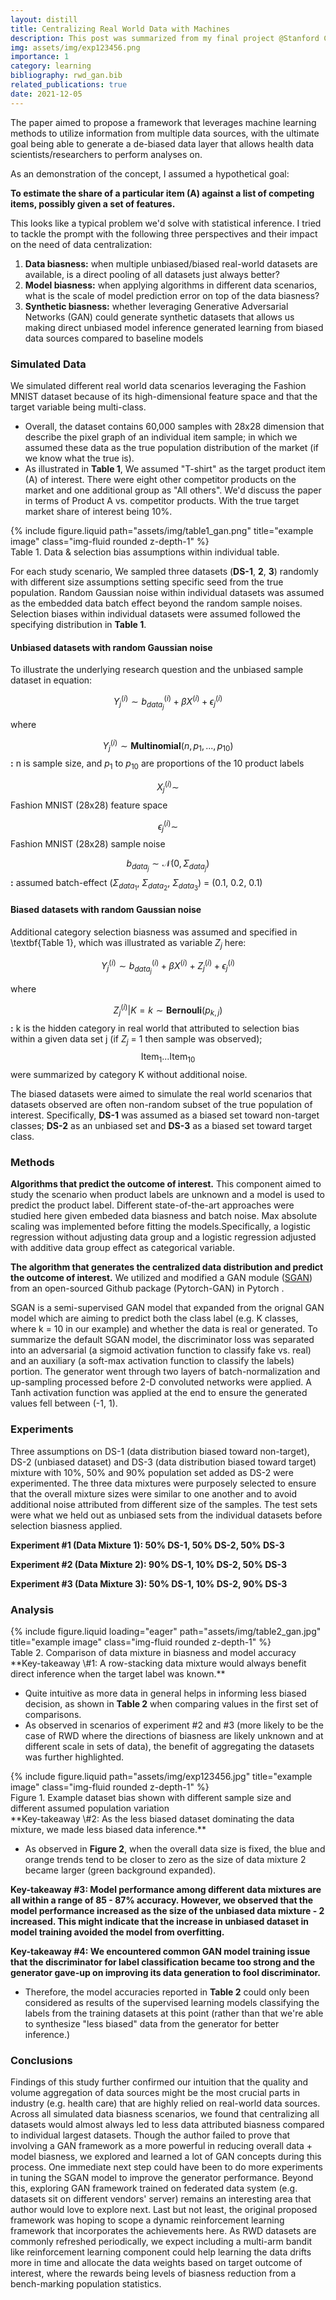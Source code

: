 ```yaml
---
layout: distill
title: Centralizing Real World Data with Machines
description: This post was summarized from my final project @Stanford CS229.
img: assets/img/exp123456.png
importance: 1
category: learning
bibliography: rwd_gan.bib
related_publications: true
date: 2021-12-05
---
```


The paper aimed to propose a framework that leverages machine learning methods to utilize information from multiple data sources, with the ultimate goal being able to generate a de-biased data layer that allows health data scientists/researchers to perform analyses on. 

As an demonstration of the concept, I assumed a hypothetical goal:

**To estimate the share of a particular item (A) against a list of competing items, possibly given a set of features.**

This looks like a typical problem we'd solve with statistical inference. I tried to tackle the prompt with the following three perspectives and their impact on the need of data centralization:
1. **Data biasness:** when multiple unbiased/biased real-world datasets are available, is a direct pooling of all datasets just always better?
2. **Model biasness:** when applying algorithms in different data scenarios, what is the scale of model prediction error on top of the data biasness?
3. **Synthetic biasness:** whether leveraging Generative Adversarial Networks (GAN) could generate synthetic datasets that allows us making direct unbiased model inference generated learning from biased data sources compared to baseline models

### Simulated Data

We simulated different real world data scenarios leveraging the Fashion MNIST dataset <d-cite key="xiao2017fashionmnist"></d-cite> because of its high-dimensional feature space and that the target variable being multi-class. 
- Overall, the dataset contains 60,000 samples with 28x28 dimension that describe the pixel graph of an individual item sample; in which we assumed these data as the true population distribution of the market (if we know what the true is). 
- As illustrated in **Table 1**, We assumed "T-shirt" as the target product item (A) of interest. There were eight other competitor products on the market and one additional group as "All others". We'd discuss the paper in terms of Product A vs. competitor products. With the true target market share of interest being 10%.
<div class="row">
    <div class="col-sm mt-3 mt-md-0">
        {% include figure.liquid path="assets/img/table1_gan.png" title="example image" class="img-fluid rounded z-depth-1" %}
    </div>
</div>
<div class="caption">
    Table 1. Data & selection bias assumptions within individual table.
</div>  

For each study scenario, We sampled three datasets (**DS-1**, **2**, **3**) randomly with different size assumptions setting specific seed from the true population. Random Gaussian noise within individual datasets was assumed as the embedded data batch effect beyond the random sample noises. Selection biases within individual datasets were assumed followed the specifying distribution in **Table 1**.

#### Unbiased datasets with random Gaussian noise
To illustrate the underlying research question and the unbiased sample dataset in equation:

$$Y_{j}^{(i)} \sim b_{data_j}^{(i)} + \beta X^{(i)} + \epsilon^{(i)}_j$$

where

$$Y^{(i)}_j \sim \textbf{Multinomial}(n, p_1, ..., p_{10})$$ **:** n is sample size, and $p_1$ to $p_{10}$ are proportions of the 10 product labels

$$X^{(i)}_j  \sim $$ Fashion MNIST (28x28) feature space

$$\epsilon^{(i)}_j \sim $$ Fashion MNIST (28x28) sample noise

$$b_{data_j} \sim \mathcal{N}(0, \Sigma_{data_j})$$**:** assumed batch-effect ($\Sigma_{data_1}$, $\Sigma_{data_2}$, $\Sigma_{data_3}$) $=$ (0.1, 0.2, 0.1)




#### Biased datasets with random Gaussian noise
Additional category selection biasness was assumed and specified in \textbf{Table 1}, which was illustrated as variable $Z_j$ here:

$$Y_{j}^{(i)} \sim b_{data_j}^{(i)} + \beta X^{(i)} + Z_j^{(i)} + \epsilon^{(i)}_j$$

where

$$
Z_j^{(i)} | K = k \sim \textbf{Bernouli}(p_{k,j})$$**:**  k is the hidden category in real world that attributed to selection bias within a given data set j (if $Z_j$ = 1 then sample was observed); $$\mbox{Item}_1 ... \mbox{Item}_{10}$$  were summarized by category K without additional noise.

The biased datasets were aimed to simulate the real world scenarios that datasets observed are often non-random subset of the true population of interest. Specifically, **DS-1** was assumed as a biased set toward non-target classes; **DS-2** as an unbiased set and **DS-3** as a biased set toward target class.

### Methods

**Algorithms that predict the outcome of interest.** This component aimed to study the scenario when product labels are unknown and a model is used to predict the product label. Different state-of-the-art approaches were studied here given embeded data biasness and batch noise. Max absolute scaling <d-cite key="scikit-learn"></d-cite> was implemented before fitting the models.Specifically, a logistic regression without adjusting data group and a logistic regression adjusted with additive data group effect as categorical variable.

**The algorithm that generates the centralized data distribution and predict the outcome of interest.** We utilized and modified a GAN module ([SGAN](https://github.com/eriklindernoren/PyTorch-GAN/blob/master/implementations/sgan/sgan.py)) from an open-sourced Github package (Pytorch-GAN) <d-cite key="pytorchgan"></d-cite> in Pytorch <d-cite key="NEURIPS2019_9015"></d-cite>.

SGAN is a semi-supervised GAN model that expanded from the orignal GAN model <d-cite key="goodfellow"></d-cite> which are aiming to predict both the class label (e.g. K classes, where k = 10 in our example) and whether the data is real or generated.<d-cite key="odena2016semisupervised"></d-cite> To summarize the default SGAN model, the discriminator loss was separated into an adversarial (a sigmoid activation function to classify fake vs. real) and an auxiliary (a soft-max activation function to classify the labels) portion. The generator went through two layers of batch-normalization and up-sampling processed before 2-D convoluted networks were applied. A Tanh activation function was applied at the end to ensure the generated values fell between (-1, 1). 



### Experiments
Three assumptions on DS-1 (data distribution biased toward non-target), DS-2 (unbiased dataset) and DS-3 (data distribution biased toward target) mixture with 10%, 50% and 90% population set added as DS-2 were experimented. The three data mixtures were purposely selected to ensure that the overall mixture sizes were similar to one another and to avoid additional noise attributed from different size of the samples. The test sets were what we held out as unbiased sets from the individual datasets before selection biasness applied. 

**Experiment \#1 (Data Mixture 1): 50% DS-1, 50% DS-2, 50% DS-3**

**Experiment \#2 (Data Mixture 2): 90% DS-1, 10% DS-2, 50% DS-3**

**Experiment \#3 (Data Mixture 3): 50% DS-1, 10% DS-2, 90% DS-3**


### Analysis
<div class="row">
    <div class="col-sm mt-3 mt-md-0">
    {% include figure.liquid loading="eager" path="assets/img/table2_gan.jpg" title="example image" class="img-fluid rounded z-depth-1" %}
    </div>
</div>
<div class="caption">
    Table 2. Comparison of data mixture in biasness and model accuracy
</div> 
**Key-takeaway \#1: A row-stacking data mixture would always benefit direct inference when the target label was known.**

- Quite intuitive as more data in general helps in informing less biased decision, as shown in **Table 2** when comparing values in the first set of comparisons.
- As observed in scenarios of experiment #2 and #3 (more likely to be the case of RWD where the directions of biasness are likely unknown and at different scale in sets of data), the benefit of aggregating the datasets was further highlighted.
    

<div class="row">
    <div class="col-sm mt-3 mt-md-0">
        {% include figure.liquid path="assets/img/exp123456.jpg" title="example image" class="img-fluid rounded z-depth-1" %}
    </div>
</div>
<div class="caption">
    Figure 1. Example dataset bias shown with different sample size and different assumed population variation
</div> 
**Key-takeaway \#2: As the less biased dataset dominating the data mixture, we made less biased data inference.**

- As observed in **Figure 2**, when the overall data size is fixed, the blue and orange trends tend to be closer to zero as the size of data mixture 2 became larger (green background expanded).

**Key-takeaway \#3: Model performance among different data mixtures are all within a range of 85 - 87% accuracy. However, we observed that the model performance increased as the size of the unbiased data mixture - 2 increased. This might indicate that the increase in unbiased dataset in model training avoided the model from overfitting.**

**Key-takeaway \#4: We encountered common GAN model training issue that the discriminator for label classification became too strong and the generator gave-up on improving its data generation to fool discriminator.**

- Therefore, the model accuracies reported in **Table 2** could only been considered as results of the supervised learning models classifying the labels from the training datasets at this point (rather than that we're able to synthesize "less biased" data from the generator for better inference.)

### Conclusions

Findings of this study further confirmed our intuition that the quality and volume aggregation of data sources might be the most crucial parts in industry (e.g. health care) that are highly relied on real-world data sources. Across all simulated data biasness scenarios, we found that centralizing all datasets would almost always led to less data attributed biasness compared to individual largest datasets. Though the author failed to prove that involving a GAN framework as a more powerful in reducing overall data + model biasness, we explored and learned a lot of GAN concepts during this process. One immediate next step could have been to do more experiments in tuning the SGAN model to improve the generator performance. Beyond this, exploring GAN framework trained on federated data system (e.g. datasets sit on different vendors' server) remains an interesting area that author would love to explore next. Last but not least, the original proposed framework was hoping to scope a dynamic reinforcement learning framework that incorporates the achievements here. As RWD datasets are commonly refreshed periodically, we expect including a multi-arm bandit like reinforcement learning component could help learning the data drifts more in time and allocate the data weights based on target outcome of interest, where the rewards being levels of biasness reduction from a bench-marking population statistics. 

